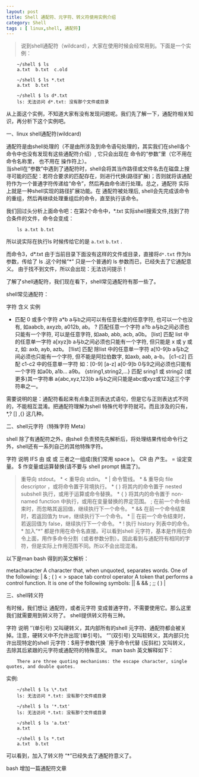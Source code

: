 ```yaml
---
layout: post
title: Shell 通配符、元字符、转义符使用实例介绍
category: Shell
tags : [ linux,shell, 通配符]
---
```



> 说到shell通配符（wildcard），大家在使用时候会经常用到。下面是一个实例：

		~/shell $ ls
		a.txt  b.txt  c.old
 
		~/shell $ ls *.txt
		a.txt  b.txt
 
		~/shell $ ls d*.txt
		ls: 无法访问 d*.txt: 没有那个文件或目录

从上面这个实例，不知道大家有没有发现问题呢。我们先了解一下，通配符相关知识，再分析下这个实例吧。

一、linux shell通配符(wildcard)

通配符是由shell处理的（不是由所涉及到命令语句处理的，其实我们在shell各个命令中也没有发现有这些通配符介绍）, 它只会出现在 命令的“参数”里（它不用在 命令名称里， 也不用在 操作符上）。<br>
当shell在“参数”中遇到了通配符时，shell会将其当作路径或文件名去在磁盘上搜寻可能的匹配：若符合要求的匹配存在，则进行代换(路径扩展)；否则就将该通配符作为一个普通字符传递给“命令”，然后再由命令进行处理。总之，通配符 实际上就是一种shell实现的路径扩展功能。在 通配符被处理后, shell会先完成该命令的重组，然后再继续处理重组后的命令，直至执行该命令。

 

我们回过头分析上面命令吧：在第2个命令中，*.txt 实际shell搜索文件,找到了符合条件的文件，命令会变成：

	    ls a.txt b.txt 

所以说实际在执行ls 时候传给它的是 `a.txt` `b.txt` .

 

而命令3，d*.txt 由于当前目录下面没有这样的文件或目录，直接将`d*.txt` 作为ls 参数，传给了 ls .这个时候”*” 只是一个普通的 ls 参数而已，已经失去了它通配意义。 由于找不到文件，所以会出现：无法访问提示！

了解了shell通配符，我们现在看下，shell常见通配符有那一些了。

shell常见通配符：

字符	含义	实例
*	匹配 0 或多个字符	a*b  a与b之间可以有任意长度的任意字符, 也可以一个也没有, 如aabcb, axyzb, a012b, ab。
?	匹配任意一个字符	a?b  a与b之间必须也只能有一个字符, 可以是任意字符, 如aab, abb, acb, a0b。
[list] 	匹配 list 中的任意单一字符	a[xyz]b   a与b之间必须也只能有一个字符, 但只能是 x 或 y 或 z, 如: axb, ayb, azb。
[!list] 	匹配 除list 中的任意单一字符	a[!0-9]b  a与b之间必须也只能有一个字符, 但不能是阿拉伯数字, 如axb, aab, a-b。
[c1-c2]	匹配 c1-c2 中的任意单一字符 如：[0-9] [a-z]	a[0-9]b  0与9之间必须也只能有一个字符 如a0b, a1b... a9b。
{string1,string2,...}	匹配 sring1 或 string2 (或更多)其一字符串	a{abc,xyz,123}b    a与b之间只能是abc或xyz或123这三个字符串之一。
 

需要说明的是：通配符看起来有点象正则表达式语句，但是它与正则表达式不同的，不能相互混淆。把通配符理解为shell 特殊代号字符就可。而且涉及的只有，*,? [] ,{} 这几种。

 

 

二、shell元字符（特殊字符 Meta）

shell 除了有通配符之外，由shell 负责预先先解析后，将处理结果传给命令行之外，shell还有一系列自己的其他特殊字符。

字符	说明
IFS	由 <space> 或 <tab> 或 <enter> 三者之一组成(我们常用 space )。
CR	由 <enter> 产生。
=	设定变量。
$	作变量或运算替换(请不要与 shell prompt 搞混了)。
>	重导向 stdout。 *
<	重导向 stdin。 *
|	命令管线。 *
&	重导向 file descriptor ，或将命令置于背境执行。 *
( )	将其内的命令置于 nested subshell 执行，或用于运算或命令替换。 *
{ }	将其内的命令置于 non-named function 中执行，或用在变量替换的界定范围。
;	在前一个命令结束时，而忽略其返回值，继续执行下一个命令。 *
&&	在前一个命令结束时，若返回值为 true，继续执行下一个命令。 *
||	在前一个命令结束时，若返回值为 false，继续执行下一个命令。 *
!	执行 history 列表中的命令。*
加入”*” 都是作用在命令名直接。可以看到shell 元字符，基本是作用在命令上面，用作多命令分割（或者参数分割）。因此看到与通配符有相同的字符，但是实际上作用范围不同。所以不会出现混淆。

 

以下是man bash 得到的英文解析：

metacharacter
              A character that, when unquoted, separates words.  One of the following:
              |  & ; ( ) < > space tab
control operator
              A token that performs a control function.  It is one of the following symbols:
              || & && ; ;; ( ) | <newline>

 

三、shell转义符

有时候，我们想让 通配符，或者元字符 变成普通字符，不需要使用它。那么这里我们就需要用到转义符了。 shell提供转义符有三种。

字符	说明
‘’(单引号)	又叫硬转义，其内部所有的shell 元字符、通配符都会被关掉。注意，硬转义中不允许出现’(单引号)。
“”(双引号)	又叫软转义，其内部只允许出现特定的shell 元字符：$用于参数代换 `用于命令代替
\(反斜杠)	  又叫转义，去除其后紧跟的元字符或通配符的特殊意义。
man bash 英文解释如下：

		There are three quoting mechanisms: the escape character, single quotes, and double quotes.

实例:
 
		~/shell $ ls \*.txt
		ls: 无法访问 *.txt: 没有那个文件或目录
 
		~/shell $ ls '*.txt'
		ls: 无法访问 *.txt: 没有那个文件或目录
 
		~/shell $ ls 'a.txt'
		a.txt
 
		~/shell $ ls *.txt
		a.txt  b.txt
 
可以看到，加入了转义符 “*”已经失去了通配符意义了。


bash
增加一篇通配符文章
